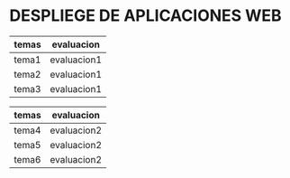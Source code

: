 # DESPLIEGE DE APLICACIONES WEB

temas|evaluacion
------------|-----------
tema1|evaluacion1
tema2|evaluacion1
tema3|evaluacion1

temas|evaluacion
------------|-----------
tema4|evaluacion2
tema5|evaluacion2
tema6|evaluacion2